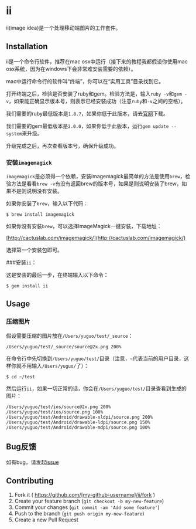 # ii

ii(image idea)是一个处理移动端图片的工作套件。

## Installation

ii是一个命令行软件，推荐在mac osx中运行（接下来的教程我都假设你使用mac osx系统，因为在windows下会非常难安装需要的依赖）。

mac中运行命令行的软件叫“终端”，你可以在“实用工具”目录找到它。

打开终端之后，检验是否安装了ruby和gem。检验方法是，输入`ruby -v`和`gem -v`，如果能正确显示版本号，则表示已经安装成功（注意`ruby`和`-v`之间的空格）。

我们需要的ruby最低版本是`1.8.7`，如果你低于此版本，请去[官网](https://www.ruby-lang.org/zh_cn/)下载。

我们需要的gem最低版本是`2.0.0`，如果你低于此版本，运行`gem update --system`来升级。

升级完成之后，再次查看版本号，确保升级成功。

### 安装`imagemagick`

`imagemagick`是必须得一个依赖，安装imagemagick最简单的方法是使用`brew`，检验方法是看看`brew -v`有没有返回brew的版本号，如果是则说明安装了brew，如果不是则说明没有安装。

如果你安装了`brew`，输入以下代码：

    $ brew install imagemagick
    
如果你没有安装`brew`，可以选择ImageMagick一键安装，下载地址：

[http://cactuslab.com/imagemagick/](http://cactuslab.com/imagemagick/)
    
选择第一个安装包即可。

###安装`ii`：

这是安装的最后一步，在终端输入以下命令：

    $ gem install ii

## Usage

### 压缩图片

假设需要压缩的图片放在`/Users/yuguo/test/_source`：

    /Users/yuguo/test/_source/source@2x.png 200%

在命令行中先切换到`/Users/yuguo/test/`目录（注意，`~`代表当前的用户目录，这样你就不用输入`/Users/yuguo/`了）：

    $ cd ~/test

然后运行`ii`，如果一切正常的话，你会在`/Users/yuguo/test/`目录查看到生成的图片：

    /Users/yuguo/test/ios/source@2x.png 200%
    /Users/yuguo/test/ios/source.png 100%
    /Users/yuguo/test/Android/drawable-xldpi/source.png 200%
    /Users/yuguo/test/Android/drawable-ldpi/source.png 150%
    /Users/yuguo/test/Android/drawable-mdpi/source.png 100%
   
## Bug反馈

   如有bug，请发起[issue](https://github.com/yuguo/ii/issues)

## Contributing

1. Fork it ( https://github.com/[my-github-username]/ii/fork )
2. Create your feature branch (`git checkout -b my-new-feature`)
3. Commit your changes (`git commit -am 'Add some feature'`)
4. Push to the branch (`git push origin my-new-feature`)
5. Create a new Pull Request
